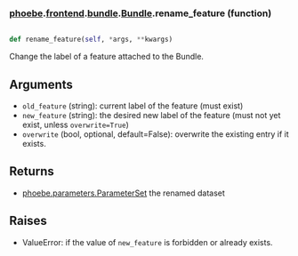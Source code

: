 ### [phoebe](phoebe.md).[frontend](phoebe.frontend.md).[bundle](phoebe.frontend.bundle.md).[Bundle](phoebe.frontend.bundle.Bundle.md).rename_feature (function)


```py

def rename_feature(self, *args, **kwargs)

```



Change the label of a feature attached to the Bundle.

Arguments
----------
* `old_feature` (string): current label of the feature (must exist)
* `new_feature` (string): the desired new label of the feature
    (must not yet exist, unless `overwrite=True`)
* `overwrite` (bool, optional, default=False): overwrite the existing
    entry if it exists.

Returns
--------
* [phoebe.parameters.ParameterSet](phoebe.parameters.ParameterSet.md) the renamed dataset

Raises
--------
* ValueError: if the value of `new_feature` is forbidden or already exists.

